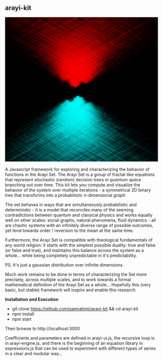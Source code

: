  arayi-kit
---------
![Sample Output using angle = 30, cTrue = 1.33, cFalse - 0.67](https://raw.githubusercontent.com/samrahimi/arayi-kit/alpha/public/images/example-output.png)

A Javascript framework for exploring and characterizing the behavior of functions in the Arayi Set.  The Arayi Set is a group of fractal-like equations that represent stochastic (random) decision trees *in quantum space*  branching out over time.   This kit lets you compute and visualize the behavior of the system over multiple iterations - a symmetrical 2D binary tree that transforms into a probabilistic n-dimensional *graph*  

The set behaves in ways that are simultaneously probabilistic and deterministic - it is a model that reconciles many of the seeming contradictions between quantum and classical physics and works equally well on other scales: social graphs, natural phenomena, fluid dynamics - all are chaotic systems with an infinitely diverse range of possible outcomes, yet tend towards order / reversion to the mean at the same time. 

Furthermore, the Arayi Set is compatible with theological fundamentals of any world religion: it starts with the simplest possible duality: true and false (or false and true), and maintains this balance across the system as a whole... while being completely unpredictable in it's predictability.  

PS. It's just a gaussian distribution over infinite dimensions. 

Much work remains to be done in terms of characterizing the Set more precisely, across multiple scales, and to work towards a formal mathematical definition of the Arayi Set as a whole... Hopefully this (very basic, but stable) framework will inspire and enable this research.


**Installation and Execution**

- git clone https://github.com/samrahimi/arayi-kit && cd arayi-kit
- npm install
- npm start

Then browse to http://localhost:3000

Coefficients and parameters are defined in arayi-ui.js, the recursive loop is in arayi-engine.js, and there is the beginning of an equation library in expressions.js that can be used to experiment with different types of series in a clear and modular way... 

